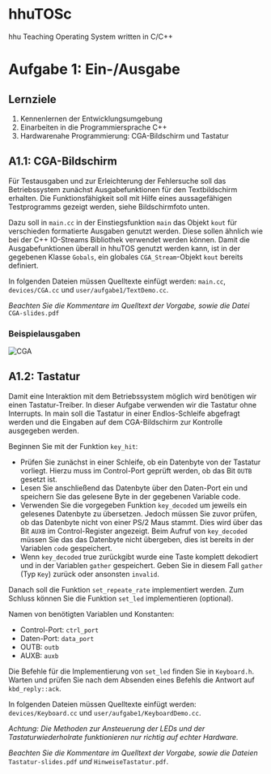 # hhuTOSc
hhu Teaching Operating System written in C/C++

# Aufgabe 1: Ein-/Ausgabe

## Lernziele
1. Kennenlernen der Entwicklungsumgebung
2. Einarbeiten in die Programmiersprache C++ 
3. Hardwarenahe Programmierung: CGA-Bildschirm und Tastatur


## A1.1: CGA-Bildschirm
Für Testausgaben und zur Erleichterung der Fehlersuche soll das Betriebssystem zunächst Ausgabefunktionen für den Textbildschirm erhalten. Die Funktionsfähigkeit soll mit Hilfe eines aussagefähigen Testprogramms gezeigt werden, siehe Bildschirmfoto unten.

Dazu soll in `main.cc` in der Einstiegsfunktion `main` das Objekt `kout` für verschieden formatierte Ausgaben genutzt werden. Diese sollen ähnlich wie bei der C++ IO-Streams Bibliothek verwendet werden können. Damit die Ausgabefunktionen überall in hhuTOS genutzt werden kann, ist in der gegebenen Klasse `Gobals`, ein globales `CGA_Stream`-Objekt `kout` bereits definiert.

In folgenden Dateien müssen Quelltexte einfügt werden:
`main.cc`, `devices/CGA.cc` und `user/aufgabe1/TextDemo.cc`.

*Beachten Sie die Kommentare im Quelltext der Vorgabe, sowie die Datei* `CGA-slides.pdf`

### Beispielausgaben

![CGA](https://github.com/mschoett/hhuTOSc/blob/aufgabe-1/img/cga.jpg)


## A1.2: Tastatur
Damit eine Interaktion mit dem Betriebssystem möglich wird benötigen wir einen Tastatur-Treiber. In dieser Aufgabe verwenden wir die Tastatur ohne Interrupts. In main soll die Tastatur in einer Endlos-Schleife abgefragt werden und die Eingaben auf dem CGA-Bildschirm zur Kontrolle ausgegeben werden. 

Beginnen Sie mit der Funktion `key_hit`:
- Prüfen Sie zunächst in einer Schleife, ob ein Datenbyte von der Tastatur vorliegt. Hierzu muss im Control-Port geprüft werden, ob das Bit `OUTB` gesetzt ist.
- Lesen Sie anschließend das Datenbyte über den Daten-Port ein und speichern Sie das gelesene Byte in der gegebenen Variable code.
- Verwenden Sie die vorgegeben Funktion `key_decoded` um jeweils ein gelesenes Datenbyte zu übersetzen. Jedoch müssen Sie zuvor prüfen, ob das Datenbyte nicht von einer PS/2 Maus stammt. Dies wird über das Bit `AUXB` im Control-Register angezeigt. Beim Aufruf von `key_decoded` müssen Sie das das Datenbyte nicht übergeben, dies ist bereits in der Variablen `code` gespeichert.
- Wenn `key_decoded` true zurückgibt wurde eine Taste komplett dekodiert und in der Variablen `gather` gespeichert. Geben Sie in diesem Fall `gather` (Typ `Key`) zurück oder ansonsten `invalid`. 

Danach soll die Funktion `set_repeate_rate` implementiert werden. Zum Schluss können Sie die Funktion `set_led` implementieren (optional).

Namen von benötigten Variablen und Konstanten:
- Control-Port: `ctrl_port`
- Daten-Port: `data_port`
- OUTB: `outb`
- AUXB: `auxb`

Die Befehle für die Implementierung von `set_led` finden Sie in `Keyboard.h`. Warten und prüfen Sie nach dem Absenden eines Befehls die Antwort auf `kbd_reply::ack`. 

In folgenden Dateien müssen Quelltexte einfügt werden: `devices/Keyboard.cc` und `user/aufgabe1/KeyboardDemo.cc`.

*Achtung:
Die Methoden zur Ansteuerung der LEDs und der Tastaturwiederholrate funktionieren nur richtig auf echter Hardware.*

*Beachten Sie die Kommentare im Quelltext der Vorgabe, sowie die Dateien* `Tastatur-slides.pdf` *und* `HinweiseTastatur.pdf`.